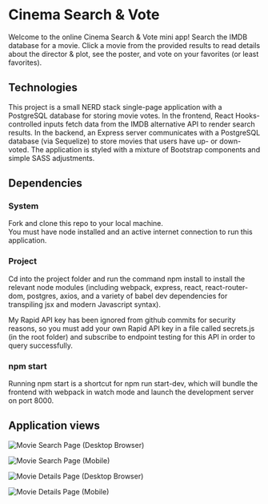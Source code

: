 # Cinema Search & Vote
Welcome to the online Cinema Search & Vote mini app! Search the IMDB database for a movie. Click a movie from the provided results to read details about the director & plot, see the poster, and vote on your favorites (or least favorites).

## Technologies
This project is a small NERD stack single-page application with a PostgreSQL database for storing movie votes. In the frontend, React Hooks-controlled inputs fetch data from the IMDB alternative API to render search results. In the backend, an Express server communicates with a PostgreSQL database (via Sequelize) to store movies that users have up- or down-voted. The application is styled with a mixture of Bootstrap components and simple SASS adjustments.

## Dependencies
### System
Fork and clone this repo to your local machine.<br>
You must have node installed and an active internet connection to run this application.

### Project
Cd into the project folder and run the command npm install to install the relevant node modules (including webpack, express, react, react-router-dom, postgres, axios, and a variety of babel dev dependencies for transpiling jsx and modern Javascript syntax).

My Rapid API key has been ignored from github commits for security reasons, so you must add your own Rapid API key in a file called secrets.js (in the root folder) and subscribe to endpoint testing for this API in order to query successfully.

### npm start
Running npm start is a shortcut for npm run start-dev, which will bundle the frontend with webpack in watch mode and launch the development server on port 8000.

## Application views
![Movie Search Page (Desktop Browser)](https://ibb.co/5hN9zBC)

![Movie Search Page (Mobile)](https://ibb.co/ZXzg6Cy)

![Movie Details Page (Desktop Browser)](https://ibb.co/S7TSRJc)

![Movie Details Page (Mobile)](https://ibb.co/ZTZnJDS)

